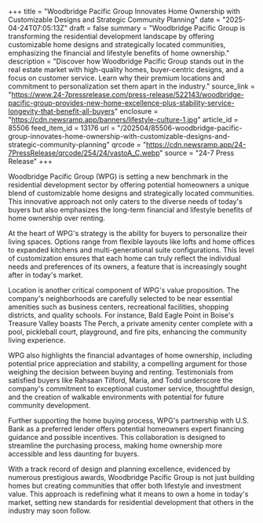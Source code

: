 +++
title = "Woodbridge Pacific Group Innovates Home Ownership with Customizable Designs and Strategic Community Planning"
date = "2025-04-24T07:05:13Z"
draft = false
summary = "Woodbridge Pacific Group is transforming the residential development landscape by offering customizable home designs and strategically located communities, emphasizing the financial and lifestyle benefits of home ownership."
description = "Discover how Woodbridge Pacific Group stands out in the real estate market with high-quality homes, buyer-centric designs, and a focus on customer service. Learn why their premium locations and commitment to personalization set them apart in the industry."
source_link = "https://www.24-7pressrelease.com/press-release/522143/woodbridge-pacific-group-provides-new-home-excellence-plus-stability-service-longevity-that-benefit-all-buyers"
enclosure = "https://cdn.newsramp.app/banners/lifestyle-culture-1.jpg"
article_id = 85506
feed_item_id = 13176
url = "/202504/85506-woodbridge-pacific-group-innovates-home-ownership-with-customizable-designs-and-strategic-community-planning"
qrcode = "https://cdn.newsramp.app/24-7PressRelease/qrcode/254/24/vastoA_C.webp"
source = "24-7 Press Release"
+++

<p>Woodbridge Pacific Group (WPG) is setting a new benchmark in the residential development sector by offering potential homeowners a unique blend of customizable home designs and strategically located communities. This innovative approach not only caters to the diverse needs of today's buyers but also emphasizes the long-term financial and lifestyle benefits of home ownership over renting.</p><p>At the heart of WPG's strategy is the ability for buyers to personalize their living spaces. Options range from flexible layouts like lofts and home offices to expanded kitchens and multi-generational suite configurations. This level of customization ensures that each home can truly reflect the individual needs and preferences of its owners, a feature that is increasingly sought after in today's market.</p><p>Location is another critical component of WPG's value proposition. The company's neighborhoods are carefully selected to be near essential amenities such as business centers, recreational facilities, shopping districts, and quality schools. For instance, Bald Eagle Point in Boise's Treasure Valley boasts The Perch, a private amenity center complete with a pool, pickleball court, playground, and fire pits, enhancing the community living experience.</p><p>WPG also highlights the financial advantages of home ownership, including potential price appreciation and stability, a compelling argument for those weighing the decision between buying and renting. Testimonials from satisfied buyers like Rahsaan Tilford, Maria, and Todd underscore the company's commitment to exceptional customer service, thoughtful design, and the creation of walkable environments with potential for future community development.</p><p>Further supporting the home buying process, WPG's partnership with U.S. Bank as a preferred lender offers potential homeowners expert financing guidance and possible incentives. This collaboration is designed to streamline the purchasing process, making home ownership more accessible and less daunting for buyers.</p><p>With a track record of design and planning excellence, evidenced by numerous prestigious awards, Woodbridge Pacific Group is not just building homes but creating communities that offer both lifestyle and investment value. This approach is redefining what it means to own a home in today's market, setting new standards for residential development that others in the industry may soon follow.</p>